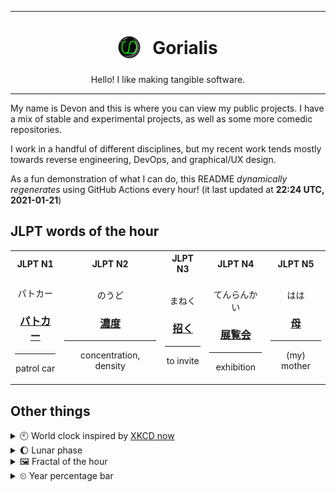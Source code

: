 ***

<h1 align="center">
<sub>
    <img src="readme/resources/avatar.png" height="36">
</sub>
&nbsp;
Gorialis
</h1>
<p align="center">
Hello! I like making tangible software.
</p>

***

My name is Devon and this is where you can view my public projects. I have a mix of stable and experimental projects, as well as some more comedic repositories.

I work in a handful of different disciplines, but my recent work tends mostly towards reverse engineering, DevOps, and graphical/UX design.

As a fun demonstration of what I can do, this README *dynamically regenerates* using GitHub Actions every hour! (it last updated at **22:24 UTC, 2021-01-21**)

<h2>JLPT words of the hour</h2>
<table>
    <tr>
        <th>JLPT N1</th>
        <th>JLPT N2</th>
        <th>JLPT N3</th>
        <th>JLPT N4</th>
        <th>JLPT N5</th>
    </tr>
    <tr>
        <td>
            <p align="center">パトカー</p>
            <h3 align="center"><b><a href="https://jisho.org/search/%E3%83%91%E3%83%88%E3%82%AB%E3%83%BC">パトカー</a></b></h3>
            <hr>
            <p align="center">patrol car</p>
        </td>
        <td>
            <p align="center">のうど</p>
            <h3 align="center"><b><a href="https://jisho.org/search/%E6%BF%83%E5%BA%A6">濃度</a></b></h3>
            <hr>
            <p align="center">concentration,<wbr> density</p>
        </td>
        <td>
            <p align="center">まねく</p>
            <h3 align="center"><b><a href="https://jisho.org/search/%E6%8B%9B%E3%81%8F">招く</a></b></h3>
            <hr>
            <p align="center">to invite</p>
        </td>
        <td>
            <p align="center">てんらんかい</p>
            <h3 align="center"><b><a href="https://jisho.org/search/%E5%B1%95%E8%A6%A7%E4%BC%9A">展覧会</a></b></h3>
            <hr>
            <p align="center">exhibition</p>
        </td>
        <td>
            <p align="center">はは</p>
            <h3 align="center"><b><a href="https://jisho.org/search/%E6%AF%8D">母</a></b></h3>
            <hr>
            <p align="center">(my) mother</p>
        </td>
    </tr>
</table>

<h2>Other things</h2>
<details>
<summary>🕙  World clock inspired by <a href="https://xkcd.com/now">XKCD now</a></summary>

> <img src="generated/now.png" width="512">

</details>
<details>
<summary>🌔 Lunar phase</summary>

The moon is approximately 31.59% through its phase (Waxing Gibbous).

</details>
<details>
<summary>&#x1f5bc; Fractal of the hour</summary>

> <img src="generated/fractal.png" width="512">

</details>
<details>
<summary>&#x23f2; Year percentage bar</summary>
<pre><code>2021 [█▁▁▁▁▁▁▁▁▁▁▁▁▁▁▁▁▁▁▁] 5.74%</code></pre>
</details>
